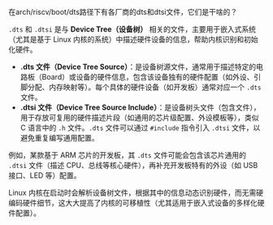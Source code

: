 在arch/riscv/boot/dts路径下有各厂商的dts和dtsi文件，它们是干啥的？

`.dts` 和 `.dtsi` 是与 **Device Tree（设备树）** 相关的文件，主要用于嵌入式系统（尤其是基于 Linux 内核的系统）中描述硬件设备的信息，帮助内核识别和初始化硬件。

- **.dts 文件（Device Tree Source）**：是设备树源文件，通常用于描述特定的电路板（Board）或设备的硬件信息，包含该设备独有的硬件配置（如外设、引脚分配、内存映射等）。每个具体的硬件设备（如开发板）通常对应一个 `.dts` 文件。
- **.dtsi 文件（Device Tree Source Include）**：是设备树头文件（包含文件），用于存放可复用的硬件描述片段（如通用的芯片级配置、外设模板等），类似 C 语言中的 `.h` 文件。`.dts` 文件可以通过 `#include` 指令引入 `.dtsi` 文件，以避免重复编写通用配置。

例如，某款基于 ARM 芯片的开发板，其 `.dts` 文件可能会包含该芯片通用的 `.dtsi` 文件（描述 CPU、总线等核心硬件），再补充开发板特有的外设（如 USB 接口、LED 等）配置。

Linux 内核在启动时会解析设备树文件，根据其中的信息动态识别硬件，而无需硬编码硬件细节，这大大提高了内核的可移植性（尤其适用于嵌入式设备的多样化硬件配置）。
